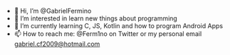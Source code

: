- 👋 Hi, I’m @GabrielFermino
- 👀 I’m interested in learn new things about programming
- 🌱 I’m currently learning C, JS, Kotlin and how to program Android Apps
- 📫 How to reach me: @Ferm1no on Twitter or my personal email gabriel.cf2009@hotmail.com

<!---
GabrielFermino/GabrielFermino is a ✨ special ✨ repository because its `README.md` (this file) appears on your GitHub profile.
You can click the Preview link to take a look at your changes.
--->

